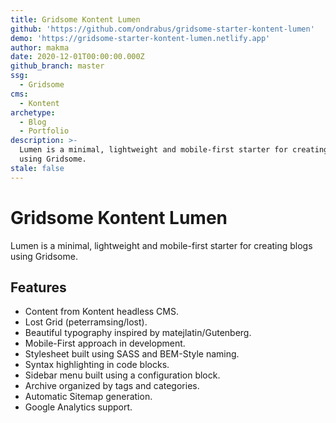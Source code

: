 ```yaml
---
title: Gridsome Kontent Lumen
github: 'https://github.com/ondrabus/gridsome-starter-kontent-lumen'
demo: 'https://gridsome-starter-kontent-lumen.netlify.app'
author: makma
date: 2020-12-01T00:00:00.000Z
github_branch: master
ssg:
  - Gridsome
cms:
  - Kontent
archetype:
  - Blog
  - Portfolio
description: >-
  Lumen is a minimal, lightweight and mobile-first starter for creating blogs
  using Gridsome.
stale: false
---
```


# Gridsome Kontent Lumen

Lumen is a minimal, lightweight and mobile-first starter for creating blogs using Gridsome.

## Features

* Content from Kontent headless CMS.
* Lost Grid (peterramsing/lost).
* Beautiful typography inspired by matejlatin/Gutenberg.
* Mobile-First approach in development.
* Stylesheet built using SASS and BEM-Style naming.
* Syntax highlighting in code blocks.
* Sidebar menu built using a configuration block.
* Archive organized by tags and categories.
* Automatic Sitemap generation.
* Google Analytics support.

